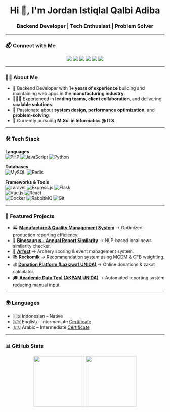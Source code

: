 <h1 align="center">Hi 👋, I'm Jordan Istiqlal Qalbi Adiba</h1>
<h3 align="center">Backend Developer | Tech Enthusiast | Problem Solver</h3>

---

### 📬 Connect with Me
<p align="center">
  <a href="mailto:jordanistiqlal@gmail.com"><img src="https://img.shields.io/badge/Email-D14836?style=for-the-badge&logo=gmail&logoColor=white"/></a>
  <a href="https://www.linkedin.com/in/jordan-istiqlal-qalbi-adiba-85465b1b0/"><img src="https://img.shields.io/badge/LinkedIn-0A66C2?style=for-the-badge&logo=linkedin&logoColor=white"/></a>
  <a href="https://github.com/Jordan-18"><img src="https://img.shields.io/badge/Github-171515?style=for-the-badge&logo=github&logoColor=white"/></a>
  <a href="https://jordan-18.github.io/portofolio"><img src="https://img.shields.io/badge/Portfolio-FF7139?style=for-the-badge&logo=firefox&logoColor=white"/></a>
  <a href="https://jordan-18.github.io/portofolio.old/assets/data/CV_Jordan%20Istiqlal.pdf"><img src="https://img.shields.io/badge/CV-085b7f?style=for-the-badge&logo=files&logoColor=white"/></a>
  <a href="https://jordan-18.github.io/portofolio.old/assets/data/Resume_Jordan%20Istiqlal.pdf"><img src="https://img.shields.io/badge/Resume-085b7f?style=for-the-badge&logo=files&logoColor=white"/></a>
</p>

---

### 👨‍💻 About Me  
- 🚀 Backend Developer with **1+ years of experience** building and maintaining web apps in the **manufacturing industry**.  
- 🧑‍🤝‍🧑 Experienced in **leading teams**, **client collaboration**, and delivering **scalable solutions**.  
- 🎯 Passionate about **system design, performance optimization**, and **problem-solving**.  
- 🌱 Currently pursuing **M.Sc. in Informatics @ ITS**.  

---

### 🛠️ Tech Stack
**Languages**  
![PHP](https://img.shields.io/badge/PHP-777BB4?style=flat&logo=php&logoColor=white) 
![JavaScript](https://img.shields.io/badge/JavaScript-323330?style=flat&logo=javascript&logoColor=F7DF1E) 
![Python](https://img.shields.io/badge/Python-14354C?style=flat&logo=python&logoColor=white)

**Databases**  
![MySQL](https://img.shields.io/badge/MySQL-005C84?style=flat&logo=mysql&logoColor=white) 
![Redis](https://img.shields.io/badge/Redis-D92D2A?style=flat&logo=redis&logoColor=white)

**Frameworks & Tools**  
![Laravel](https://img.shields.io/badge/Laravel-FF2D20?style=flat&logo=laravel&logoColor=white) 
![Express.js](https://img.shields.io/badge/Express.js-404D59?style=flat) 
![Flask](https://img.shields.io/badge/Flask-000000?style=flat&logo=flask&logoColor=white)  
![Vue.js](https://img.shields.io/badge/Vue.js-35495E?style=flat&logo=vue.js&logoColor=4FC08D) 
![React](https://img.shields.io/badge/React-20232A?style=flat&logo=react&logoColor=61DAFB)  
![Docker](https://img.shields.io/badge/Docker-2496ED?style=flat&logo=docker&logoColor=white) 
![RabbitMQ](https://img.shields.io/badge/RabbitMQ-FF6600?style=flat&logo=rabbitmq&logoColor=white) 
![Git](https://img.shields.io/badge/Git-F05032?style=flat&logo=git&logoColor=white)  

---

### 🚀 Featured Projects
- 🏭 [**Manufacture & Quality Management System**]() → Optimized production reporting efficiency.  
- 📰 [**Binosaurus - Annual Report Similarity**](https://github.com/Jordan-18/Magang-Binocular-2021) → NLP-based local news similarity checker.  
- 🏹 [**Arfest**](https://github.com/Jordan-18/frontend.arfest) → Archery scoring & event management system.  
- 📚 [**Reckomik**](https://github.com/Jordan-18/reckomik.be) → Recommendation system using MCDM & CFB weighting.  
- 💰 [**Donation Platform (Lazizwaf UNIDA)**]() → Online donations & zakat calculator.  
- 🎓 [**Academic Data Tool (AKPAM UNIDA)**]() → Automated reporting system reducing manual input.  

---

### 🌍 Languages
- 🇮🇩 Indonesian – Native  
- 🇬🇧 English – Intermediate [Certificate](https://drive.google.com/file/d/1pL4abvzlgkEM6GHsx9ANHlAxCI0nQ5E1/view)  
- 🇸🇦 Arabic – Intermediate [Certificate](https://jordan-18.github.io/portofolio.old/assets/data/Sertifikat%20Bahasa%20Arab.pdf)  

---

### 📊 GitHub Stats
<p align="center">
  <img height="160px" src="https://github-readme-stats.vercel.app/api?username=Jordan-18&show_icons=true&theme=radical"/>
  <img height="160px" src="https://github-readme-stats.vercel.app/api/top-langs/?username=Jordan-18&layout=compact&theme=radical"/>
</p>
